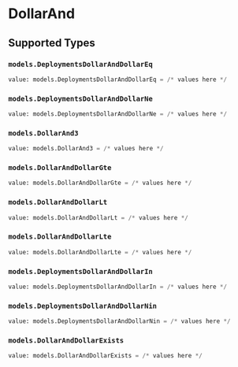 # DollarAnd


## Supported Types

### `models.DeploymentsDollarAndDollarEq`

```python
value: models.DeploymentsDollarAndDollarEq = /* values here */
```

### `models.DeploymentsDollarAndDollarNe`

```python
value: models.DeploymentsDollarAndDollarNe = /* values here */
```

### `models.DollarAnd3`

```python
value: models.DollarAnd3 = /* values here */
```

### `models.DollarAndDollarGte`

```python
value: models.DollarAndDollarGte = /* values here */
```

### `models.DollarAndDollarLt`

```python
value: models.DollarAndDollarLt = /* values here */
```

### `models.DollarAndDollarLte`

```python
value: models.DollarAndDollarLte = /* values here */
```

### `models.DeploymentsDollarAndDollarIn`

```python
value: models.DeploymentsDollarAndDollarIn = /* values here */
```

### `models.DeploymentsDollarAndDollarNin`

```python
value: models.DeploymentsDollarAndDollarNin = /* values here */
```

### `models.DollarAndDollarExists`

```python
value: models.DollarAndDollarExists = /* values here */
```

